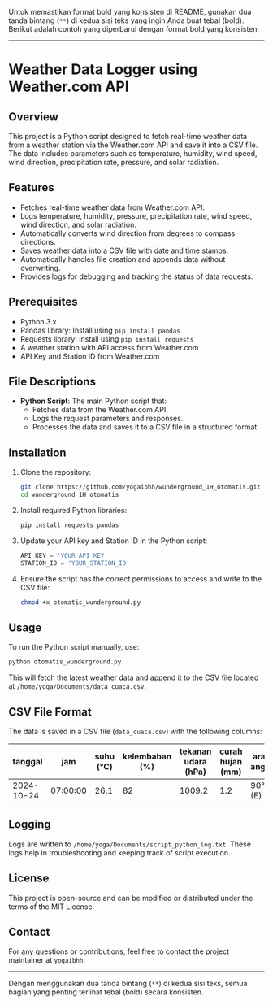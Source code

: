 Untuk memastikan format bold yang konsisten di README, gunakan dua tanda bintang (`**`) di kedua sisi teks yang ingin Anda buat tebal (bold). Berikut adalah contoh yang diperbarui dengan format bold yang konsisten:

---

# **Weather Data Logger using Weather.com API**

## **Overview**

This project is a Python script designed to fetch real-time weather data from a weather station via the Weather.com API and save it into a CSV file. The data includes parameters such as temperature, humidity, wind speed, wind direction, precipitation rate, pressure, and solar radiation. 

## **Features**

- Fetches real-time weather data from Weather.com API.
- Logs temperature, humidity, pressure, precipitation rate, wind speed, wind direction, and solar radiation.
- Automatically converts wind direction from degrees to compass directions.
- Saves weather data into a CSV file with date and time stamps.
- Automatically handles file creation and appends data without overwriting.
- Provides logs for debugging and tracking the status of data requests.

## **Prerequisites**

- Python 3.x
- Pandas library: Install using `pip install pandas`
- Requests library: Install using `pip install requests`
- A weather station with API access from Weather.com
- API Key and Station ID from Weather.com

## **File Descriptions**

- **Python Script**: The main Python script that:
  - Fetches data from the Weather.com API.
  - Logs the request parameters and responses.
  - Processes the data and saves it to a CSV file in a structured format.

## **Installation**

1. Clone the repository:

   ```bash
   git clone https://github.com/yogaibhh/wunderground_1H_otomatis.git
   cd wunderground_1H_otomatis
   ```

2. Install required Python libraries:

   ```bash
   pip install requests pandas
   ```

3. Update your API key and Station ID in the Python script:

   ```python
   API_KEY = 'YOUR_API_KEY'
   STATION_ID = 'YOUR_STATION_ID'
   ```

4. Ensure the script has the correct permissions to access and write to the CSV file:

   ```bash
   chmod +x otomatis_wunderground.py
   ```

## **Usage**

To run the Python script manually, use:

```bash
python otomatis_wunderground.py
```

This will fetch the latest weather data and append it to the CSV file located at `/home/yoga/Documents/data_cuaca.csv`.

## **CSV File Format**

The data is saved in a CSV file (`data_cuaca.csv`) with the following columns:

| **tanggal** | **jam** | **suhu (°C)** | **kelembaban (%)** | **tekanan udara (hPa)** | **curah hujan (mm)** | **arah angin** | **kecepatan angin (km/h)** | **radiasi matahari (W/m²)** |
|--------------|----------|-----------|----------------|---------------------|------------------|------------|------------------------|-------------------------|
| 2024-10-24   | 07:00:00 | 26.1      | 82             | 1009.2              | 1.2              | 90° (E)    | 15.2                   | 340                     |

## **Logging**

Logs are written to `/home/yoga/Documents/script_python_log.txt`. These logs help in troubleshooting and keeping track of script execution.

## **License**

This project is open-source and can be modified or distributed under the terms of the MIT License.

## **Contact**

For any questions or contributions, feel free to contact the project maintainer at `yogaibhh`.

---

Dengan menggunakan dua tanda bintang (`**`) di kedua sisi teks, semua bagian yang penting terlihat tebal (bold) secara konsisten.
